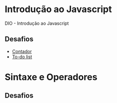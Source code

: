 # Introdução ao Javascript
DIO - Introdução ao Javascript

## Desafios
- [Contador](introducao-javascript/contador)
- [To-do list](introducao-javascript/desafio-to-do-list)

# Sintaxe e Operadores

## Desafios



